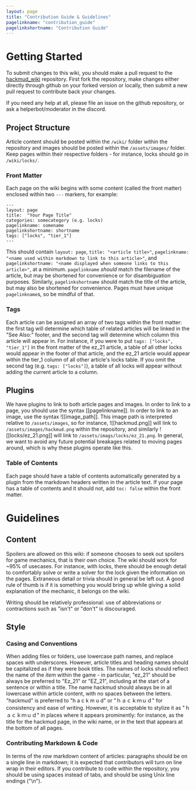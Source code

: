```yaml
---
layout: page
title: "Contribution Guide & Guidelines"
pagelinkname: "contribution_guide"
pagelinkshortname: "Contribution Guide"
---
```


# Getting Started

To submit changes to this wiki, you should make a pull request to the [hackmud_wiki](https://github.com/DrizzlyBear/hackmud_wiki) repository. First fork the repository, make changes either directly through github on your forked version or locally, then submit a new pull request to contribute back your changes.

If you need any help at all, please file an issue on the github repository, or ask a helperbot/moderator in the discord.

## Project Structure

Article content should be posted within the `/wiki/` folder within the repository and images should be posted within the `/assets/images/` folder. Keep pages within their respective folders - for instance, locks should go in `/wiki/locks/`.

### Front Matter

Each page on the wiki begins with some content (called the front matter) enclosed within two `---` markers, for example: 

```
---
layout: page
title:  "Your Page Title"
categories: somecategory (e.g. locks)
pagelinkname: somename
pagelinkshortname: shortname
tags: ["locks", "tier_1"]
---
```

This should contain `layout: page`, `title: "<article title>"`, `pagelinkname: "<name used within markdown to link to this article>"`, and `pagelinkshortname: "<name displayed when someone links to this article>"`, at a minimum. `pagelinkname` _should_ match the filename of the article, but may be shortened for convenience or for disambiguation purposes. Similarly, `pagelinkshortname` should match the title of the article, but may also be shortened for convenience. Pages must have unique `pagelinkname`s, so be mindful of that.

### Tags

Each article can be assigned an array of two tags within the front matter: the first tag will determine which table of related articles will be linked in the "See Also:" footer, and the second tag will determine which column this article will appear in. For instance, if you were to put `tags: ["locks", "tier_1"]` in the front matter of the ez_21 article, a table of all other locks would appear in the footer of that article, and the ez_21 article would appear within the tier_1 column of all other article's locks table. If you omit the second tag (e.g. `tags: ["locks"]`), a table of all locks will appear without adding the current article to a column.

## Plugins

We have plugins to link to both article pages and images. In order to link to a page, you should use the syntax \[\[pagelinkname\]\]. In order to link to an image, use the syntax !\[\[image_path\]\]. This image path is interpreted relative to `/assets/images`, so for instance, !\[\[hackmud.png\]\] will link to `/assets/images/hackmud.png` within the repository, and similarly !\[\[locks/ez_21.png\]\] will link to `/assets/imags/locks/ez_21.png`. In general, we want to avoid any future potential breakages related to moving pages around, which is why these plugins operate like this.

### Table of Contents

Each page should have a table of contents automatically generated by a plugin from the markdown headers written in the article text. If your page has a table of contents and it should not, add `toc: false` within the front matter.

# Guidelines

## Content

Spoilers are allowed on this wiki: if someone chooses to seek out spoilers for game mechanics, that is their own choice. The wiki should work for ~95% of usecases. For instance, with locks, there should be enough detail to comfortably solve or write a solver for the lock given the information on the pages. Extraneous detail or trivia should in general be left out. A good rule of thumb is if it is something you would bring up while giving a solid explanation of the mechanic, it belongs on the wiki.

Writing should be relatively professional: use of abbreviations or contractions such as "isn't" or "don't" is discouraged.

## Style

### Casing and Conventions

When adding files or folders, use lowercase path names, and replace spaces with underscores. However, article titles and heading names should be capitalized as if they were book titles. The names of locks should reflect the name of the _item_ within the game - in particular, "ez_21" should be always be preferred to "Ez_21" or "EZ_21", including at the start of a sentence or within a title. The name hackmud should always be in all lowercase within article content, with no spaces between the letters. "hackmud" is preferred to "h a c k m u d" or "ｈａｃｋｍｕｄ" for consistency and ease of writing. However, it is acceptable to stylize it as "ｈａｃｋｍｕｄ" in places where it appears prominently: for instance, as the title for the hackmud page, in the wiki name, or in the text that appears at the bottom of all pages.

### Contributing Markdown & Code

In terms of the _raw_ markdown content of articles: paragraphs should be on a single line in markdown; it is expected that contributors will turn on line wrap in their editors. If you contribute to code within the repository, you should be using spaces instead of tabs, and should be using Unix line endings ("\\n").
